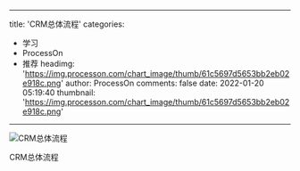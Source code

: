 
---
title: 'CRM总体流程'
categories: 
 - 学习
 - ProcessOn
 - 推荐
headimg: 'https://img.processon.com/chart_image/thumb/61c5697d5653bb2eb02e918c.png'
author: ProcessOn
comments: false
date: 2022-01-20 05:19:40
thumbnail: 'https://img.processon.com/chart_image/thumb/61c5697d5653bb2eb02e918c.png'
---

<div>   
<img class="thumb" alt="CRM总体流程" src="https://img.processon.com/chart_image/thumb/61c5697d5653bb2eb02e918c.png" referrerpolicy="no-referrer">
<p>CRM总体流程</p>  
</div>
            